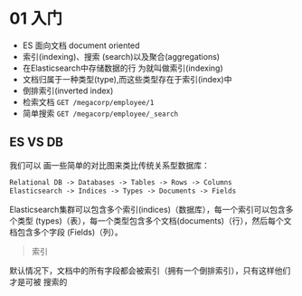 # 01 入门

- ES 面向文档 document oriented
- 索引(indexing)、搜索 (search)以及聚合(aggregations)
- 在Elasticsearch中存储数据的行 为就叫做索引(indexing)
- 文档归属于一种类型(type),而这些类型存在于索引(index)中
- 倒排索引(inverted index)
- 检索文档 `GET /megacorp/employee/1`
- 简单搜索 `GET /megacorp/employee/_search`


## ES VS DB

我们可以 画一些简单的对比图来类比传统关系型数据库：
```txt
Relational DB -> Databases -> Tables -> Rows -> Columns 
Elasticsearch -> Indices -> Types -> Documents -> Fields
 ```

Elasticsearch集群可以包含多个索引(indices)（数据库），每一个索引可以包含多个类型 (types)（表），每一个类型包含多个文档(documents)（行），然后每个文档包含多个字段 (Fields)（列）。

> 索引

默认情况下，文档中的所有字段都会被索引（拥有一个倒排索引），只有这样他们才是可被 搜索的
